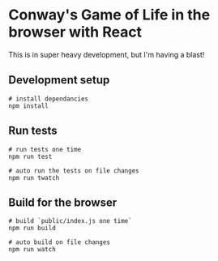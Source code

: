 # Conway's Game of Life in the browser with React

This is in super heavy development, but I'm having a blast!

## Development setup

```shell
# install dependancies
npm install
```

## Run tests

```shell
# run tests one time
npm run test

# auto run the tests on file changes
npm run twatch
```

## Build for the browser

```shell
# build `public/index.js one time`
npm run build

# auto build on file changes
npm run watch
```
